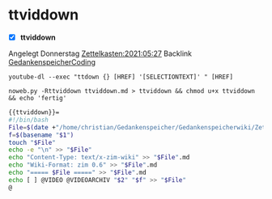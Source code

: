 # ttviddown

- [X] **ttviddown**

Angelegt Donnerstag [Zettelkasten:2021:05:27]()
Backlink [GedankenspeicherCoding](../GedankenspeicherCoding.md)

 ``youtube-dl --exec "ttdown {} [HREF] '[SELECTIONTEXT]' " [HREF]`` 

  ``noweb.py -Rttviddown ttviddown.md > ttviddown && chmod u+x ttviddown && echo 'fertig'``

```bash
{{ttviddown}}=
#!/bin/bash
File=$(date +"/home/christian/Gedankenspeicher/Gedankenspeicherwiki/Zettelkasten/%Y/%m/%d.md" -r "$1")
f=$(basename "$1")
touch "$File"
echo -e "\n" >> "$File"
echo "Content-Type: text/x-zim-wiki" >> "$File".md
echo "Wiki-Format: zim 0.6" >> "$File".md
echo "===== $File =====" >> "$File".md
echo [ ] @VIDEO @VIDEOARCHIV "$2" "$f" >> "$File"
@ 

```


